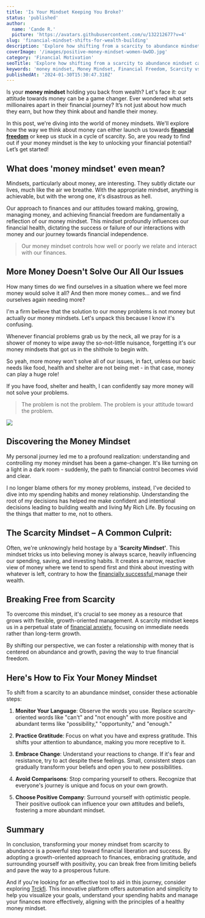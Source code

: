 ```yaml
---
title: 'Is Your Mindset Keeping You Broke?'
status: 'published'
author:
  name: 'Cande R.'
  picture: 'https://avatars.githubusercontent.com/u/132212677?v=4'
slug: 'financial-mindset-shifts-for-wealth-building'
description: 'Explore how shifting from a scarcity to abundance mindset can transform your financial journey and unlock true wealth'
coverImage: '/images/positive-money-mindset-women-UwOD.jpg'
category: 'Financial Motivation'
seoTitle: 'Explore how shifting from a scarcity to abundance mindset can transform your financial journey and unlock true wealth.'
keywords: 'money mindset, Money Mindset, Financial Freedom, Scarcity vs Abundance Mindset, Wealth Building Strategies, Transforming Financial Beliefs, Personal Finance Tips, Mindset and Wealth, Financial Health, Wealth Mindset, Money Management Skills'
publishedAt: '2024-01-30T15:30:47.310Z'
---
```


Is your **money mindset** holding you back from wealth? Let's face it: our attitude towards money can be a game changer. Ever wondered what sets millionaires apart in their financial journey? It’s not just about how much they earn, but how they think about and handle their money.

In this post, we're diving into the world of money mindsets. We'll explore how the way we think about money can either launch us towards [**financial freedom**](/blog/achieve-financial-independence-guide-to-freedom) or keep us stuck in a cycle of scarcity. So, are you ready to find out if your money mindset is the key to unlocking your financial potential? Let’s get started!

## What does 'money mindset' even mean?

Mindsets, particularly about money, are interesting. They subtly dictate our lives, much like the air we breathe. With the appropriate mindset, anything is achievable, but with the wrong one, it's disastrous as hell.

Our approach to finances and our attitudes toward making, growing, managing money, and achieving financial freedom are fundamentally a reflection of our money mindset. This mindset profoundly influences our financial health, dictating the success or failure of our interactions with money and our journey towards financial independence.

> Our money mindset controls how well or poorly we relate and interact with our finances.

## More Money Doesn't Solve Our All Our Issues

How many times do we find ourselves in a situation where we feel more money would solve it all? And then more money comes… and we find ourselves again needing more?

I'm a firm believe that the solution to our money problems is not money but actually our money mindsets. Let's unpack this because I know it's confusing.

Whenever financial problems grab us by the neck, all we pray for is a shower of money to wipe away the so-not-little nuisance, forgetting it's our money mindsets that got us in the shithole to begin with.

So yeah, more money won't solve all of our issues, in fact, unless our basic needs like food, health and shelter are not being met - in that case, money can play a huge role!

If you have food, shelter and health, I can confidently say more money will not solve your problems.

> The problem is not the problem. The problem is your attitude toward the problem.

![](/images/money-doesn-t-fix-all-problems-gxNz.jpg)

## **Discovering the Money Mindset**

My personal journey led me to a profound realization: understanding and controlling my money mindset has been a game-changer. It's like turning on a light in a dark room - suddenly, the path to financial control becomes vivid and clear.

I no longer blame others for my money problems, instead, I've decided to dive into my spending habits and money relationship. Understanding the root of my decisions has helped me make confident and intentional decisions leading to building wealth and living My Rich Life. By focusing on the things that matter to me, not to others.

## **The Scarcity Mindset – A Common Culprit**:

Often, we're unknowingly held hostage by a '**Scarcity Mindset'**. This mindset tricks us into believing money is always scarce, heavily influencing our spending, saving, and investing habits. It creates a narrow, reactive view of money where we tend to spend first and think about investing with whatever is left, contrary to how the [financially successful ](/blog/essential-financial-concepts)manage their wealth.

## **Breaking Free from Scarcity**

To overcome this mindset, it's crucial to see money as a resource that grows with flexible, growth-oriented management. A scarcity mindset keeps us in a perpetual state of [financial anxiety](/blog/how-to-get-out-of-debt), focusing on immediate needs rather than long-term growth.

By shifting our perspective, we can foster a relationship with money that is centered on abundance and growth, paving the way to true financial freedom.

## Here's How to Fix Your Money Mindset

To shift from a scarcity to an abundance mindset, consider these actionable steps:

1. **Monitor Your Language**: Observe the words you use. Replace scarcity-oriented words like "can't" and "not enough" with more positive and abundant terms like "possibility," "opportunity," and "enough."

2. **Practice Gratitude**: Focus on what you have and express gratitude. This shifts your attention to abundance, making you more receptive to it.

3. **Embrace Change**: Understand your reactions to change. If it's fear and resistance, try to act despite these feelings. Small, consistent steps can gradually transform your beliefs and open you to new possibilities.

4. **Avoid Comparisons**: Stop comparing yourself to others. Recognize that everyone's journey is unique and focus on your own growth.

5. **Choose Positive Company**: Surround yourself with optimistic people. Their positive outlook can influence your own attitudes and beliefs, fostering a more abundant mindset.

## Summary

In conclusion, transforming your money mindset from scarcity to abundance is a powerful step toward financial liberation and success. By adopting a growth-oriented approach to finances, embracing gratitude, and surrounding yourself with positivity, you can break free from limiting beliefs and pave the way to a prosperous future.

And if you're looking for an effective tool to aid in this journey, consider exploring [Trckfi](/). This innovative platform offers automation and simplicity to help you visualize your goals, understand your spending habits and manage your finances more effectively, aligning with the principles of a healthy money mindset.

